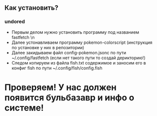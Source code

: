 ## Как установить?

### undored
* Первым делом нужно установить программу под названием fastfetch \n
* Далее устонавливаем программу pokemon-colorscript (инструкция по установке у них в репозитории)
* Далее закидываем файл config-pokemon.jsonc по пути ~/.config/fastfetch (если нет такого пути то создай дерикторию!)
* Следом копируем из файла fish.txt содержимое и заносим его в конфиг fish по пути ~/.config/fish/config.fish

# Проверяем! У нас должен появится бульбазавр и инфо о системе!
